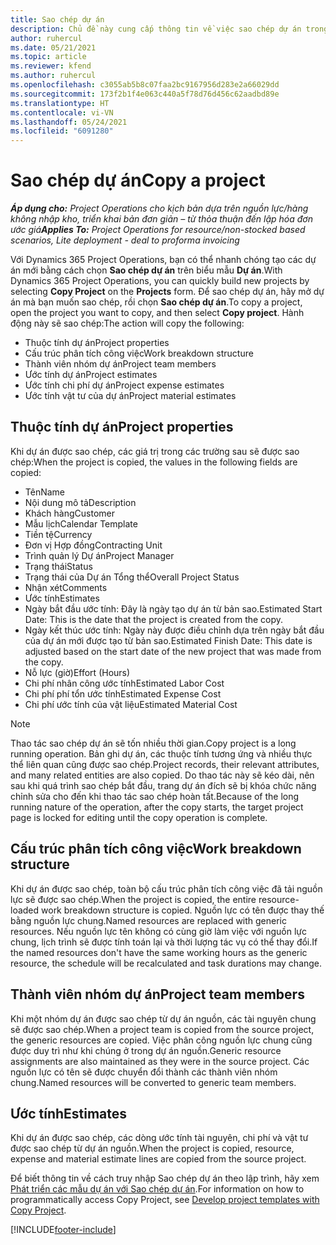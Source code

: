 ```yaml
---
title: Sao chép dự án
description: Chủ đề này cung cấp thông tin về việc sao chép dự án trong Dynamics 365 Project Operations.
author: ruhercul
ms.date: 05/21/2021
ms.topic: article
ms.reviewer: kfend
ms.author: ruhercul
ms.openlocfilehash: c3055ab5b8c07faa2bc9167956d283e2a66029dd
ms.sourcegitcommit: 173f2b1f4e063c440a5f78d76d456c62aadbd89e
ms.translationtype: HT
ms.contentlocale: vi-VN
ms.lasthandoff: 05/24/2021
ms.locfileid: "6091280"
---
```

# <a name="copy-a-project"></a><span data-ttu-id="76f00-103">Sao chép dự án</span><span class="sxs-lookup"><span data-stu-id="76f00-103">Copy a project</span></span>

<span data-ttu-id="76f00-104">_**Áp dụng cho:** Project Operations cho kịch bản dựa trên nguồn lực/hàng không nhập kho, triển khai bản đơn giản – từ thỏa thuận đến lập hóa đơn ước giá_</span><span class="sxs-lookup"><span data-stu-id="76f00-104">_**Applies To:** Project Operations for resource/non-stocked based scenarios, Lite deployment - deal to proforma invoicing_</span></span>

<span data-ttu-id="76f00-105">Với Dynamics 365 Project Operations, bạn có thể nhanh chóng tạo các dự án mới bằng cách chọn **Sao chép dự án** trên biểu mẫu **Dự án**.</span><span class="sxs-lookup"><span data-stu-id="76f00-105">With Dynamics 365 Project Operations, you can quickly build new projects by selecting **Copy Project** on the **Projects** form.</span></span> <span data-ttu-id="76f00-106">Để sao chép dự án, hãy mở dự án mà bạn muốn sao chép, rồi chọn **Sao chép dự án**.</span><span class="sxs-lookup"><span data-stu-id="76f00-106">To copy a project, open the project you want to copy, and then select **Copy project**.</span></span> <span data-ttu-id="76f00-107">Hành động này sẽ sao chép:</span><span class="sxs-lookup"><span data-stu-id="76f00-107">The action will copy the following:</span></span>

- <span data-ttu-id="76f00-108">Thuộc tính dự án</span><span class="sxs-lookup"><span data-stu-id="76f00-108">Project properties</span></span> 
- <span data-ttu-id="76f00-109">Cấu trúc phân tích công việc</span><span class="sxs-lookup"><span data-stu-id="76f00-109">Work breakdown structure</span></span>
- <span data-ttu-id="76f00-110">Thành viên nhóm dự án</span><span class="sxs-lookup"><span data-stu-id="76f00-110">Project team members</span></span>
- <span data-ttu-id="76f00-111">Ước tính dự án</span><span class="sxs-lookup"><span data-stu-id="76f00-111">Project estimates</span></span>
- <span data-ttu-id="76f00-112">Ước tính chi phí dự án</span><span class="sxs-lookup"><span data-stu-id="76f00-112">Project expense estimates</span></span>
- <span data-ttu-id="76f00-113">Ước tính vật tư của dự án</span><span class="sxs-lookup"><span data-stu-id="76f00-113">Project material estimates</span></span>

## <a name="project-properties"></a><span data-ttu-id="76f00-114">Thuộc tính dự án</span><span class="sxs-lookup"><span data-stu-id="76f00-114">Project properties</span></span>

<span data-ttu-id="76f00-115">Khi dự án được sao chép, các giá trị trong các trường sau sẽ được sao chép:</span><span class="sxs-lookup"><span data-stu-id="76f00-115">When the project is copied, the values in the following fields are copied:</span></span>

- <span data-ttu-id="76f00-116">Tên</span><span class="sxs-lookup"><span data-stu-id="76f00-116">Name</span></span>
- <span data-ttu-id="76f00-117">Nội dung mô tả</span><span class="sxs-lookup"><span data-stu-id="76f00-117">Description</span></span>
- <span data-ttu-id="76f00-118">Khách hàng</span><span class="sxs-lookup"><span data-stu-id="76f00-118">Customer</span></span>
- <span data-ttu-id="76f00-119">Mẫu lịch</span><span class="sxs-lookup"><span data-stu-id="76f00-119">Calendar Template</span></span>
- <span data-ttu-id="76f00-120">Tiền tệ</span><span class="sxs-lookup"><span data-stu-id="76f00-120">Currency</span></span>
- <span data-ttu-id="76f00-121">Đơn vị Hợp đồng</span><span class="sxs-lookup"><span data-stu-id="76f00-121">Contracting Unit</span></span>
- <span data-ttu-id="76f00-122">Trình quản lý Dự án</span><span class="sxs-lookup"><span data-stu-id="76f00-122">Project Manager</span></span>
- <span data-ttu-id="76f00-123">Trạng thái</span><span class="sxs-lookup"><span data-stu-id="76f00-123">Status</span></span>
- <span data-ttu-id="76f00-124">Trạng thái của Dự án Tổng thể</span><span class="sxs-lookup"><span data-stu-id="76f00-124">Overall Project Status</span></span>
- <span data-ttu-id="76f00-125">Nhận xét</span><span class="sxs-lookup"><span data-stu-id="76f00-125">Comments</span></span>
- <span data-ttu-id="76f00-126">Ước tính</span><span class="sxs-lookup"><span data-stu-id="76f00-126">Estimates</span></span>
- <span data-ttu-id="76f00-127">Ngày bắt đầu ước tính: Đây là ngày tạo dự án từ bản sao.</span><span class="sxs-lookup"><span data-stu-id="76f00-127">Estimated Start Date: This is the date that the project is created from the copy.</span></span>
- <span data-ttu-id="76f00-128">Ngày kết thúc ước tính: Ngày này được điều chỉnh dựa trên ngày bắt đầu của dự án mới được tạo từ bản sao.</span><span class="sxs-lookup"><span data-stu-id="76f00-128">Estimated Finish Date: This date is adjusted based on the start date of the new project that was made from the copy.</span></span>
- <span data-ttu-id="76f00-129">Nỗ lực (giờ)</span><span class="sxs-lookup"><span data-stu-id="76f00-129">Effort (Hours)</span></span>
- <span data-ttu-id="76f00-130">Chi phí nhân công ước tính</span><span class="sxs-lookup"><span data-stu-id="76f00-130">Estimated Labor Cost</span></span>
- <span data-ttu-id="76f00-131">Chi phí phí tổn ước tính</span><span class="sxs-lookup"><span data-stu-id="76f00-131">Estimated Expense Cost</span></span>
- <span data-ttu-id="76f00-132">Chi phí ước tính của vật liệu</span><span class="sxs-lookup"><span data-stu-id="76f00-132">Estimated Material Cost</span></span>

> [!NOTE]
> <span data-ttu-id="76f00-133">Thao tác sao chép dự án sẽ tốn nhiều thời gian.</span><span class="sxs-lookup"><span data-stu-id="76f00-133">Copy project is a long running operation.</span></span> <span data-ttu-id="76f00-134">Bản ghi dự án, các thuộc tính tương ứng và nhiều thực thể liên quan cũng được sao chép.</span><span class="sxs-lookup"><span data-stu-id="76f00-134">Project records, their relevant attributes, and many related entities are also copied.</span></span> <span data-ttu-id="76f00-135">Do thao tác này sẽ kéo dài, nên sau khi quá trình sao chép bắt đầu, trang dự án đích sẽ bị khóa chức năng chỉnh sửa cho đến khi thao tác sao chép hoàn tất.</span><span class="sxs-lookup"><span data-stu-id="76f00-135">Because of the long running nature of the operation, after the copy starts, the target project page is locked for editing until the copy operation is complete.</span></span>

## <a name="work-breakdown-structure"></a><span data-ttu-id="76f00-136">Cấu trúc phân tích công việc</span><span class="sxs-lookup"><span data-stu-id="76f00-136">Work breakdown structure</span></span>

<span data-ttu-id="76f00-137">Khi dự án được sao chép, toàn bộ cấu trúc phân tích công việc đã tải nguồn lực sẽ được sao chép.</span><span class="sxs-lookup"><span data-stu-id="76f00-137">When the project is copied, the entire resource-loaded work breakdown structure is copied.</span></span> <span data-ttu-id="76f00-138">Nguồn lực có tên được thay thế bằng nguồn lực chung.</span><span class="sxs-lookup"><span data-stu-id="76f00-138">Named resources are replaced with generic resources.</span></span> <span data-ttu-id="76f00-139">Nếu nguồn lực tên không có cùng giờ làm việc với nguồn lực chung, lịch trình sẽ được tính toán lại và thời lượng tác vụ có thể thay đổi.</span><span class="sxs-lookup"><span data-stu-id="76f00-139">If the named resources don't have the same working hours as the generic resource, the schedule will be recalculated and task durations may change.</span></span>

## <a name="project-team-members"></a><span data-ttu-id="76f00-140">Thành viên nhóm dự án</span><span class="sxs-lookup"><span data-stu-id="76f00-140">Project team members</span></span>

<span data-ttu-id="76f00-141">Khi một nhóm dự án được sao chép từ dự án nguồn, các tài nguyên chung sẽ được sao chép.</span><span class="sxs-lookup"><span data-stu-id="76f00-141">When a project team is copied from the source project, the generic resources are copied.</span></span> <span data-ttu-id="76f00-142">Việc phân công nguồn lực chung cũng được duy trì như khi chúng ở trong dự án nguồn.</span><span class="sxs-lookup"><span data-stu-id="76f00-142">Generic resource assignments are also maintained as they were in the source project.</span></span> <span data-ttu-id="76f00-143">Các nguồn lực có tên sẽ được chuyển đổi thành các thành viên nhóm chung.</span><span class="sxs-lookup"><span data-stu-id="76f00-143">Named resources will be converted to generic team members.</span></span>

## <a name="estimates"></a><span data-ttu-id="76f00-144">Ước tính</span><span class="sxs-lookup"><span data-stu-id="76f00-144">Estimates</span></span>

<span data-ttu-id="76f00-145">Khi dự án được sao chép, các dòng ước tính tài nguyên, chi phí và vật tư được sao chép từ dự án nguồn.</span><span class="sxs-lookup"><span data-stu-id="76f00-145">When the project is copied, resource, expense and material estimate lines are copied from the source project.</span></span> 

<span data-ttu-id="76f00-146">Để biết thông tin về cách truy nhập Sao chép dự án theo lập trình, hãy xem [Phát triển các mẫu dự án với Sao chép dự án](dev-copy-project.md).</span><span class="sxs-lookup"><span data-stu-id="76f00-146">For information on how to programmatically access Copy Project, see [Develop project templates with Copy Project](dev-copy-project.md).</span></span>


[!INCLUDE[footer-include](../includes/footer-banner.md)]
